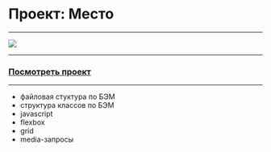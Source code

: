 # Проект: Место
-  -  -
![](images/preview.png)
-  -  -
### [Посмотреть проект](https://artemmazin.github.io/mesto/index.html)
-  -  -
* файловая стуктура по БЭМ
* структура классов по БЭМ
* javascript
* flexbox
* grid
* media-запросы
